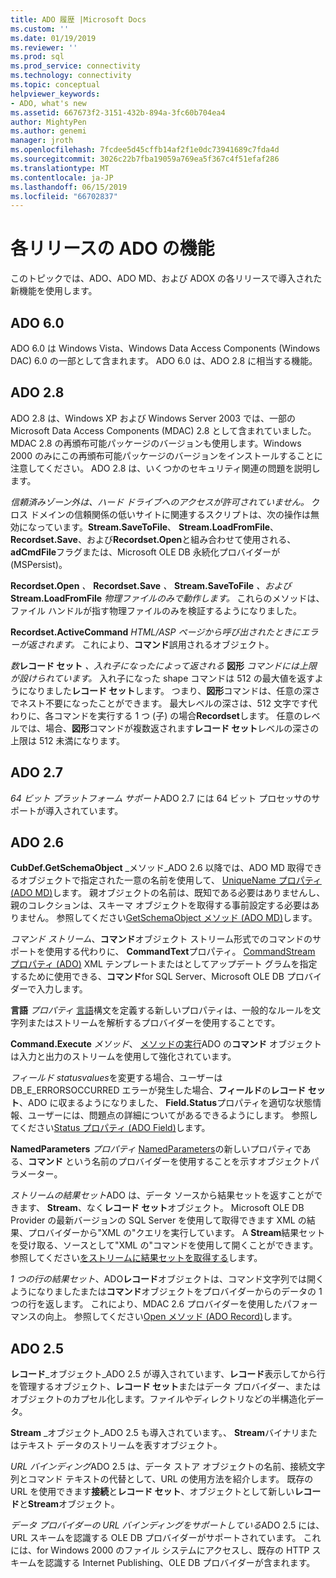 ```yaml
---
title: ADO 履歴 |Microsoft Docs
ms.custom: ''
ms.date: 01/19/2019
ms.reviewer: ''
ms.prod: sql
ms.prod_service: connectivity
ms.technology: connectivity
ms.topic: conceptual
helpviewer_keywords:
- ADO, what's new
ms.assetid: 667673f2-3151-432b-894a-3fc60b704ea4
author: MightyPen
ms.author: genemi
manager: jroth
ms.openlocfilehash: 7fcdee5d45cffb14af2f1e0dc73941689c7fda4d
ms.sourcegitcommit: 3026c22b7fba19059a769ea5f367c4f51efaf286
ms.translationtype: MT
ms.contentlocale: ja-JP
ms.lasthandoff: 06/15/2019
ms.locfileid: "66702837"
---
```

# <a name="ado-features-for-each-release"></a>各リリースの ADO の機能

このトピックでは、ADO、ADO MD、および ADOX の各リリースで導入された新機能を使用します。

## <a name="ado-60"></a>ADO 6.0

 ADO 6.0 は Windows Vista、Windows Data Access Components (Windows DAC) 6.0 の一部として含まれます。 ADO 6.0 は、ADO 2.8 に相当する機能。

## <a name="ado-28"></a>ADO 2.8

 ADO 2.8 は、Windows XP および Windows Server 2003 では、一部の Microsoft Data Access Components (MDAC) 2.8 として含まれていました。 MDAC 2.8 の再頒布可能パッケージのバージョンも使用します。Windows 2000 のみにこの再頒布可能パッケージのバージョンをインストールすることに注意してください。 ADO 2.8 は、いくつかのセキュリティ関連の問題を説明します。

 *信頼済みゾーン外は、ハード ドライブへのアクセスが許可されていません。*
クロス ドメインの信頼関係の低いサイトに関連するスクリプトは、次の操作は無効になっています。**Stream.SaveToFile**、 **Stream.LoadFromFile**、 **Recordset.Save**、および**Recordset.Open**と組み合わせて使用される、 **adCmdFile**フラグまたは、Microsoft OLE DB 永続化プロバイダーが (MSPersist)。

 **Recordset.Open** _、_ **Recordset.Save** _、_ **Stream.SaveToFile** _、および_ **Stream.LoadFromFile** _物理ファイルのみで動作します。_
これらのメソッドは、ファイル ハンドルが指す物理ファイルのみを検証するようになりました。

 **Recordset.ActiveCommand** _HTML/ASP ページから呼び出されたときにエラーが返されます。_
これにより、**コマンド**誤用されるオブジェクト。

 _数_**レコード セット** _、入れ子になったによって返される_ **図形** _コマンドには上限が設けられています。_
入れ子になった shape コマンドは 512 の最大値を返すようになりました**レコード セット**します。 つまり、**図形**コマンドは、任意の深さでネスト不要になったことができます。 最大レベルの深さは、512 文字です代わりに、各コマンドを実行する 1 つ (子) の場合**Recordset**します。 任意のレベルでは、場合、**図形**コマンドが複数返されます**レコード セット**レベルの深さの上限は 512 未満になります。

## <a name="ado-27"></a>ADO 2.7

 *64 ビット プラットフォーム サポート*ADO 2.7 には 64 ビット プロセッサのサポートが導入されています。

## <a name="ado-26"></a>ADO 2.6

 **CubDef.GetSchemaObject** _メソッド_ADO 2.6 以降では、ADO MD 取得できるオブジェクトで指定された一意の名前を使用して、 [UniqueName プロパティ (ADO MD)](../../ado/reference/ado-md-api/uniquename-property-ado-md.md)します。 親オブジェクトの名前は、既知である必要はありませんし、親のコレクションは、スキーマ オブジェクトを取得する事前設定する必要はありません。 参照してください[GetSchemaObject メソッド (ADO MD)](../../ado/reference/ado-md-api/getschemaobject-method-ado-md.md)します。

 *コマンド ストリーム*、**コマンド**オブジェクト ストリーム形式でのコマンドのサポートを使用する代わりに、 **CommandText**プロパティ。 [CommandStream プロパティ (ADO)](../../ado/reference/ado-api/commandstream-property-ado.md) XML テンプレートまたはとしてアップデート グラムを指定するために使用できる、**コマンド**for SQL Server、Microsoft OLE DB プロバイダーで入力します。

 **言語** _プロパティ_ [言語](../../ado/reference/ado-api/dialect-property.md)構文を定義する新しいプロパティは、一般的なルールを文字列またはストリームを解析するプロバイダーを使用することです。

 **Command.Execute** _メソッド_、 [メソッドの実行](../../ado/reference/ado-api/execute-method-ado-command.md)ADO の**コマンド** オブジェクトは入力と出力のストリームを使用して強化されています。

 *フィールド statusvalues*を変更する場合、ユーザーは DB_E_ERRORSOCCURRED エラーが発生した場合、**フィールド**の**レコード セット**、ADO に収まるようになりました、 **Field.Status**プロパティを適切な状態情報、ユーザーには、問題点の詳細についてがあるできるようにします。 参照してください[Status プロパティ (ADO Field)](../../ado/reference/ado-api/status-property-ado-field.md)します。

 **NamedParameters** _プロパティ_ [NamedParameters](../../ado/reference/ado-api/namedparameters-property-ado.md)の新しいプロパティである、**コマンド** という名前のプロバイダーを使用することを示すオブジェクトパラメーター。

 *ストリームの結果セット*ADO は、データ ソースから結果セットを返すことができます、 **Stream**、なく**レコード セット**オブジェクト。 Microsoft OLE DB Provider の最新バージョンの SQL Server を使用して取得できます XML の結果、プロバイダーから"XML の"クエリを実行しています。 A **Stream**結果セットを受け取る、ソースとして"XML の"コマンドを使用して開くことができます。 参照してください[をストリームに結果セットを取得する](../../ado/guide/data/retrieving-resultsets-into-streams.md)します。

 *1 つの行の結果セット*、ADO**レコード**オブジェクトは、コマンド文字列では開くようになりましたまたは**コマンド**オブジェクトをプロバイダーからのデータの 1 つの行を返します。 これにより、MDAC 2.6 プロバイダーを使用したパフォーマンスの向上。 参照してください[Open メソッド (ADO Record)](../../ado/reference/ado-api/open-method-ado-record.md)します。

## <a name="ado-25"></a>ADO 2.5

 **レコード**_オブジェクト_ADO 2.5 が導入されています、**レコード**表示してから行を管理するオブジェクト、**レコード セット**またはデータ プロバイダー、またはオブジェクトのカプセル化します。ファイルやディレクトリなどの半構造化データ。

 **Stream** _オブジェクト_ADO 2.5 も導入されています。、 **Stream**バイナリまたはテキスト データのストリームを表すオブジェクト。

 *URL バインディング*ADO 2.5 は、データ ストア オブジェクトの名前、接続文字列とコマンド テキストの代替として、URL の使用方法を紹介します。 既存の URL を使用できます**接続**と**レコード セット**、オブジェクトとして新しい**レコード**と**Stream**オブジェクト。

 *データ プロバイダーの URL バインディングをサポートしている*ADO 2.5 には、URL スキームを認識する OLE DB プロバイダーがサポートされています。 これには、for Windows 2000 のファイル システムにアクセスし、既存の HTTP スキームを認識する Internet Publishing、OLE DB プロバイダーが含まれます。
